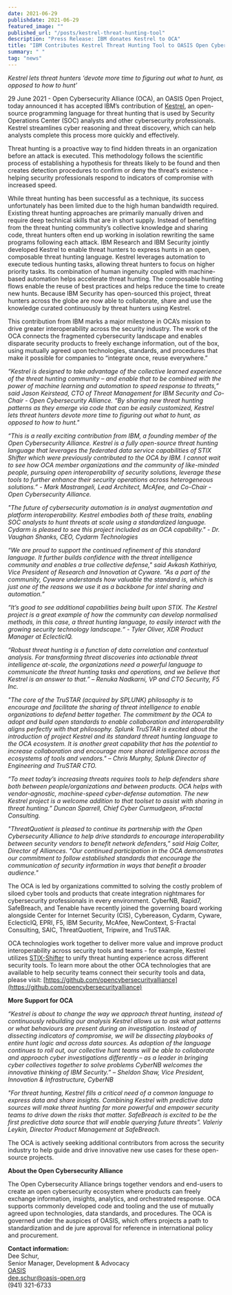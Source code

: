 ```yaml
---
date: 2021-06-29
publishdate: 2021-06-29
featured_image: ""
published_url: "/posts/kestrel-threat-hunting-tool"
description: "Press Release: IBM donates Kestrel to OCA"
title: "IBM Contributes Kestrel Threat Hunting Tool to OASIS Open Cybersecurity Alliance (OCA)"
summary: " "
tag: "news"
---
```


*Kestrel lets threat hunters ‘devote more time to figuring out what to hunt, as opposed to how to hunt’*

29 June 2021 - Open Cybersecurity Alliance (OCA), an OASIS Open Project, today announced it
has accepted IBM’s contribution of [Kestrel](https://github.com/opencybersecurityalliance/kestrel-lang),
an open-source programming language for threat hunting that is used by Security Operations Center (SOC) analysts and other cybersecurity
professionals. Kestrel streamlines cyber reasoning and threat discovery, which can help analysts
complete this process more quickly and effectively.

Threat hunting is a proactive way to find hidden threats in an organization before an attack is
executed. This methodology follows the scientific process of establishing a hypothesis for
threats likely to be found and then creates detection procedures to confirm or deny the threat’s
existence - helping security professionals respond to indicators of compromise with increased
speed.

While threat hunting has been successful as a technique, its success unfortunately has been
limited due to the high human bandwidth required. Existing threat hunting approaches are
primarily manually driven and require deep technical skills that are in short supply. Instead of
benefiting from the threat hunting community’s collective knowledge and sharing code, threat
hunters often end up working in isolation rewriting the same programs following each attack.
IBM Research and IBM Security jointly developed Kestrel to enable threat hunters to express
hunts in an open, composable threat hunting language. Kestrel leverages automation to
execute tedious hunting tasks, allowing threat hunters to focus on higher priority tasks. Its
combination of human ingenuity coupled with machine-based automation helps accelerate
threat hunting. The composable hunting flows enable the reuse of best practices and helps
reduce the time to create new hunts. Because IBM Security has open-sourced this project,
threat hunters across the globe are now able to collaborate, share and use the knowledge
curated continuously by threat hunters using Kestrel.

This contribution from IBM marks a major milestone in OCA’s mission to drive greater
interoperability across the security industry. The work of the OCA connects the fragmented
cybersecurity landscape and enables disparate security products to freely exchange
information, out of the box, using mutually agreed upon technologies, standards, and
procedures that make it possible for companies to “integrate once, reuse everywhere.”

*“Kestrel is designed to take advantage of the collective learned experience of the threat hunting
community – and enable that to be combined with the power of machine learning and
automation to speed response to threats,” said Jason Keirstead, CTO of Threat Management for
IBM Security and Co-Chair - Open Cybersecurity Alliance. “By sharing new threat hunting
patterns as they emerge via code that can be easily customized, Kestrel lets threat hunters
devote more time to figuring out what to hunt, as opposed to how to hunt."*

*“This is a really exciting contribution from IBM, a founding member of the Open Cybersecurity
Alliance. Kestrel is a fully open-source threat hunting language that leverages the federated
data service capabilities of STIX Shifter which were previously contributed to the OCA by IBM. I
cannot wait to see how OCA member organizations and the community of like-minded people,
pursuing open interoperability of security solutions, leverage these tools to further enhance
their security operations across heterogeneous solutions.” - Mark Mastrangeli, Lead Architect,
McAfee, and Co-Chair - Open Cybersecurity Alliance.*

*"The future of cybersecurity automation is in analyst augmentation and platform
interoperability. Kestrel embodies both of these traits, enabling SOC analysts to hunt threats at
scale using a standardized language. Cydarm is pleased to see this project included as an OCA
capability." - Dr. Vaughan Shanks, CEO, Cydarm Technologies*

*“We are proud to support the continued refinement of this standard language. It further builds
confidence with the threat intelligence community and enables a true collective defense,&quot; said
Avkash Kathiriya, Vice President of Research and Innovation at Cyware. “As a part of the
community, Cyware understands how valuable the standard is, which is just one of the reasons
we use it as a backbone for intel sharing and automation.”*

*“It’s good to see additional capabilities being built upon STIX. The Kestrel project is a great
example of how the community can develop normalised methods, in this case, a threat hunting
language, to easily interact with the growing security technology landscape.“ - Tyler Oliver, XDR
Product Manager at EclecticIQ.*

*“Robust threat hunting is a function of data correlation and contextual analysis. For
transforming threat discoveries into actionable threat intelligence at-scale, the organizations
need a powerful language to communicate the threat hunting tasks and operations, and we
believe that Kestrel is an answer to that.” – Renuka Nadkarni, VP and CTO Security, F5 Inc.*

*"The core of the TruSTAR (acquired by SPLUNK) philosophy is to encourage and facilitate
the sharing of threat intelligence to enable organizations to defend better together.
The commitment by the OCA to adopt and build open standards to enable collaboration and
interoperability aligns perfectly with that philosophy. Splunk TruSTAR is excited about
the introduction of project Kestrel and its standard threat hunting language to the
OCA ecosystem. It is another great capability that has the potential to increase
collaboration and encourage more shared intelligence across the ecosystems of
tools and vendors." – Chris Murphy, Splunk Director of Engineering and TruSTAR CTO.*

*“To meet today’s increasing threats requires tools to help defenders share both between
people/organizations and between products. OCA helps with vendor-agnostic, machine-speed
cyber-defense automation. The new Kestrel project is a welcome addition to that toolset to
assist with sharing in threat hunting.” Duncan Sparrell, Chief Cyber Curmudgeon, sFractal
Consulting.*

*"ThreatQuotient is pleased to continue its partnership with the Open Cybersecurity Alliance to
help drive standards to encourage interoperability between security vendors to benefit network
defenders,” said Haig Colter, Director of Alliances. "Our continued participation in the OCA
demonstrates our commitment to follow established standards that encourage the
communication of security information in ways that benefit a broader audience."*

The OCA is led by organizations committed to solving the costly problem of siloed cyber tools
and products that create integration nightmares for cybersecurity professionals in every
environment. CyberNB, Rapid7, SafeBreach, and Tenable have recently joined the governing
board working alongside Center for Internet Security (CIS), Cybereason, Cydarm, Cyware,
EclecticIQ, EPRI, F5, IBM Security, McAfee, NewContext, S-Fractal Consulting, SAIC,
ThreatQuotient, Tripwire, and TruSTAR.

OCA technologies work together to deliver more value and improve product interoperability
across security tools and teams - for example, Kestrel utilizes [STIX-Shifter](https://github.com/opencybersecurityalliance/stix-shifter) to unify threat
hunting experience across different security tools. To learn more about the other OCA
technologies that are available to help security teams connect their security tools and data,
please visit: [https://github.com/opencybersecurityalliance](https://github.com/opencybersecurityalliance)

**More Support for OCA**

*“Kestrel is about to change the way we approach threat hunting, instead of continuously
rebuilding our analysis Kestrel allows us to ask what patterns or what behaviours are present
during an investigation. Instead of dissecting indicators of compromise, we will be dissecting
playbooks of entire hunt logic and across data sources. As adoption of the language continues
to roll out, our collective hunt teams will be able to collaborate and approach cyber
investigations differently – as a leader in bringing cyber collectives together to solve problems
CyberNB welcomes the innovative thinking of IBM Security.” – Sheldon Shaw, Vice President,
Innovation & Infrastructure, CyberNB*

*"For threat hunting, Kestrel fills a critical need of a common language to express data and share
insights. Combining Kestrel with predictive data sources will make threat hunting far more
powerful and empower security teams to drive down the risks that matter. SafeBreach is excited
to be the first predictive data source that will enable querying future threats”. Valeriy Leykin,
Director Product Management at SafeBreach.*

The OCA is actively seeking additional contributors from across the security industry to help
guide and drive innovative new use cases for these open-source projects.

**About the Open Cybersecurity Alliance**

The Open Cybersecurity Alliance brings together vendors and end-users to create an open
cybersecurity ecosystem where products can freely exchange information, insights, analytics,
and orchestrated response. OCA supports commonly developed code and tooling and the use
of mutually agreed upon technologies, data standards, and procedures. The OCA is governed
under the auspices of OASIS, which offers projects a path to standardization and de jure
approval for reference in international policy and procurement.

**Contact information:**<br>
Dee Schur, <br>
Senior Manager, Development & Advocacy<br>
[OASIS](https://www.oasis-open.org/)<br>
[dee.schur@oasis-open.org](mailto:dee.schur@oasis-open.org)<br>
(941) 321-6733
